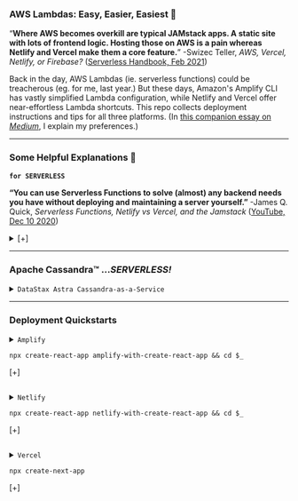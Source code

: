 ### AWS Lambdas: Easy, Easier, Easiest  :fried_egg: ###

“**Where AWS becomes overkill are typical JAMstack apps. A static site with lots of frontend logic. Hosting those on AWS is a pain whereas Netlify and Vercel make them a core feature.**” -Swizec Teller, *AWS, Vercel, Netlify, or Firebase?* ([Serverless Handbook, Feb 2021](https://serverlesshandbook.dev/serverless-flavors/))

Back in the day, AWS Lambdas (ie. serverless functions) could be treacherous (eg. for me, last year.) But these days, Amazon's Amplify CLI has vastly simplified Lambda configuration, while Netlify and Vercel offer near-effortless Lambda shortcuts. This repo collects deployment instructions and tips for all three platforms. (In [this companion essay on _Medium_](), I explain my preferences.)

---

### Some Helpful Explanations 💬 ###

<code>**for SERVERLESS**</code>

**“You can use Serverless Functions to solve (almost) any backend needs you have without deploying and maintaining a server yourself.”**
-James Q. Quick, *Serverless Functions, Netlify vs Vercel, and the Jamstack* ([YouTube, Dec 10 2020](https://morioh.com/p/dc014b3356d2))
<details closed>
  <summary> [+] </summary>
<p>

  **“When serverless started, it was about making the lives of backend developers easier. As it’s progressing, we’re seeing more frontend focused teams using serverless to build APIs and access data that wasn’t easily accessible. Serverless is going mainstream.”**
  -Matt Biilmann, *Interview with Matt Biilmann, CEO and co-founder, Netlify* ([Jaxenter, Feb 16 2021)](https://jaxenter.com/biilmann-jamstack-interview-173821.html)



<code>**for JAMSTACK**</code>

**“For static content, everything is prebuilt and cached. For dynamic content, companies build microservices that are loaded on demand and that can scale easily.”**
-Romain Dillet, *Cloudflare is testing a Netlify competitor to host Jamstack sites* ([TechCrunch, Dec 7 2020](https://techcrunch.com/2020/12/07/cloudflare-is-testing-a-netlify-competitor-to-host-jamstack-sites/))

**“You effectively remove the performance tradeoff of serverless because static elements of the website are pre-rendered, and then a serverless backend is delivered either via APIs or right from the network edge in response to request/response logic.”**
-Matt Biilmann, *Interview with Matt Biilmann, CEO and co-founder, Netlify* ([Jaxenter, Feb 16 2021)](https://jaxenter.com/biilmann-jamstack-interview-173821.html)


<code>**for VERCEL**</code>

**“Unlike Netlify, Vercel simplifies its serverless function signature by only accepting requests and responses as parameters, which is achieved by wrapping the original AWS Lambda environment and simplifying it only for serving content purposes. Brilliant idea!”**
-Emrah Samdan, *Why do companies invent their own serverless functions?* ([Thundra Blog, Jul 2020](https://blog.thundra.io/why-do-companies-invent-their-own-serverless-functions))

</details>

- - -

### Apache Cassandra™ ...*SERVERLESS!* ###

<details closed>

<summary><code>DataStax Astra Cassandra-as-a-Service</code>
</summary>

  <p>

  [Set-up instructions for Astra](astra)
  </p>
</details>



- - -

### Deployment Quickstarts ###

<details closed>
  <summary><code>Amplify</code>
  <p>

  ```console
  npx create-react-app amplify-with-create-react-app && cd $_
  ```
  [+]
  </summary>

  [Set-up instructions for Amplify](amplify-with-create-react-app)
  </p>
</details>

<p>

<details>
  <summary><code>Netlify</code>  
  <p>

  ```console
  npx create-react-app netlify-with-create-react-app && cd $_
  ```
  [+]
  </summary>

  [Set-up instructions for Netlify](netlify-with-create-react-app)
  </p>
</details>

<p>

<details>
  <summary><code>Vercel</code>
  <p>

  ```console
  npx create-next-app
  ```
  [+]
  </summary>

  [Set-up instructions for Vercel](vercel-with-next-js)
  </p>
</details>
